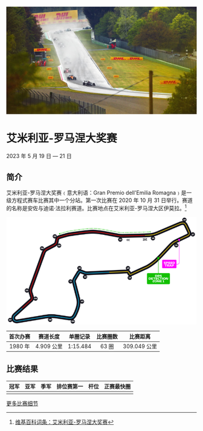![艾米利亚-罗马涅大奖赛](../../media/img/photos/it-ferrari.jpg)

# 艾米利亚-罗马涅大奖赛

2023 年 5 月 19 日 — 21 日

## 简介

艾米利亚-罗马涅大奖赛﹙意大利语：Gran Premio dell'Emilia Romagna﹚是一级方程式赛车比赛其中一个分站。第一次比赛在 2020 年 10 月 31 日举行。赛道的名称是安佐与迪诺·法拉利赛道。比赛地点在艾米利亚-罗马涅大区伊莫拉。[^1]

![赛道图](../../media/img/circuits/it-ferrari-2023.png)

| 首次办赛 |  赛道长度  | 单圈记录 | 比赛圈数 |   比赛距离   |
| :------: | :--------: | :------: | :------: | :----------: |
| 1980 年  | 4.909 公里 | 1:15.484 |  63 圈   | 309.049 公里 |

## 比赛结果

| 冠军 | 亚军 | 季军 | 排位赛第一 | 杆位 | 正赛最快圈 |
| :--: | :--: | :--: | :--: | :--: | :--: |
|  |  |  |  |  |  |

[更多比赛细节](https://www.formula1.com/en/racing/2023/EmiliaRomagna.html)

[^1]: [维基百科词条：艾米利亚-罗马涅大奖赛](https://zh.wikipedia.org/wiki/%E8%89%BE%E7%B1%B3%E5%88%A9%E4%BA%9A-%E7%BD%97%E9%A9%AC%E6%B6%85%E5%A4%A7%E5%A5%96%E8%B5%9B)
